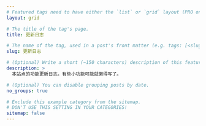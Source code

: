 ```yaml
---
# Featured tags need to have either the `list` or `grid` layout (PRO only).
layout: grid

# The title of the tag's page.
title: 更新日志

# The name of the tag, used in a post's front matter (e.g. tags: [<slug>]).
slug: 更新日志

# (Optional) Write a short (~150 characters) description of this featured tag.
description: >
  本站点的功能更新日志。有些小功能可能就懒得写了。

# (Optional) You can disable grouping posts by date.
no_groups: true

# Exclude this example category from the sitemap.
# DON'T USE THIS SETTING IN YOUR CATEGORIES!
sitemap: false
---
```

